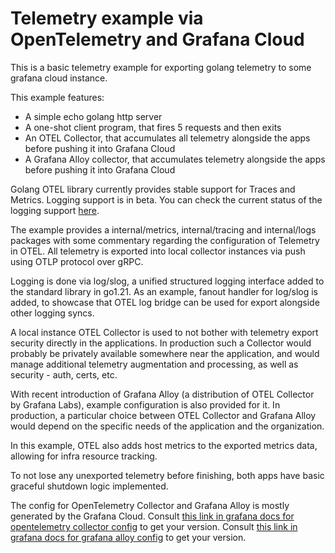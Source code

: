 # Telemetry example via OpenTelemetry and Grafana Cloud

This is a basic telemetry example for exporting golang telemetry to some grafana cloud instance. 

This example features:
- A simple echo golang http server
- A one-shot client program, that fires 5 requests and then exits
- An OTEL Collector, that accumulates all telemetry alongside the apps before pushing it into Grafana Cloud
- A Grafana Alloy collector, that accumulates telemetry alongside the apps before pushing it into Grafana Cloud

Golang OTEL library currently provides stable support for Traces and Metrics. Logging support is in beta. 
You can check the current status of the logging support [here](https://opentelemetry.io/docs/languages/go/#status-and-releases).

The example provides a internal/metrics, internal/tracing and internal/logs packages with some commentary 
regarding the configuration of Telemetry in OTEL. All telemetry is exported into local collector instances
via push using OTLP protocol over gRPC.

Logging is done via log/slog, a unified structured logging interface added to the standard library in go1.21.
As an example, fanout handler for log/slog is added, to showcase that OTEL log bridge can be used for export
alongside other logging syncs.

A local instance OTEL Collector is used to not bother with telemetry export security directly in the applications.
In production such a Collector would probably be privately available somewhere near the application,
and would manage additional telemetry augmentation and processing, as well as security - auth, certs, etc.

With recent introduction of Grafana Alloy (a distribution of OTEL Collector by Grafana Labs), example configuration
is also provided for it. In production, a particular choice between OTEL Collector and Grafana Alloy would depend
on the specific needs of the application and the organization. 

In this example, OTEL also adds host metrics to the exported metrics data, allowing for infra resource tracking. 

To not lose any unexported telemetry before finishing, both apps have basic graceful shutdown logic implemented. 

The config for OpenTelemetry Collector and Grafana Alloy is mostly generated by the Grafana Cloud.
Consult [this link in grafana docs for opentelemetry collector config](https://grafana.com/docs/grafana-cloud/monitor-applications/application-observability/setup/collector/opentelemetry-collector/#application-observability-with-opentelemetry-collector) to get your version.
Consult [this link in grafana docs for grafana alloy config](https://grafana.com/docs/grafana-cloud/monitor-applications/application-observability/setup/collector/grafana-alloy/) to get your version.
